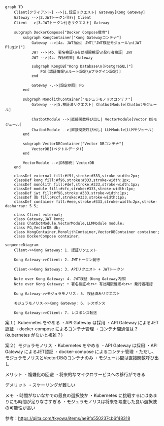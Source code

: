 ```mermaid
graph TD
    Client[クライアント] -->|1.認証リクエスト| Gateway[Kong Gateway]
    Gateway -->|2.JWTトークン発行| Client
    Client -->|3.JWTトークン付きリクエスト| Gateway
    
    subgraph DockerCompose["Docker Compose環境"]
        subgraph KongContainer["Kong Gatewayコンテナ"]
            Gateway -->|4a. JWT抽出| JWT["JWT検証モジュール\n(JWT Plugin)"]
            JWT -->|4b. 署名検証\n有効期限検証\n発行者検証| JWT
            JWT -->|4c. 検証結果| Gateway
            
            subgraph KongDB["Kong Database\n(PostgreSQL)"]
                PG[(認証情報\nルート設定\nプラグイン設定)]
            end
            
            Gateway -.->|設定参照| PG
        end
        
        subgraph MonolithContainer["モジュラモノリスコンテナ"]
            Gateway -->|5.検証済リクエスト| ChatbotModule[Chatbotモジュール]
            
            ChatbotModule -->|直接関数呼び出し| VectorModule[Vector DBモジュール]
            ChatbotModule -->|直接関数呼び出し| LLMModule[LLMモジュール]
        end
        
        subgraph VectorDBContainer["Vector DBコンテナ"]
            VectorDB[(ベクトルデータ)]
        end
        
        VectorModule -->|DB接続| VectorDB
    end
    
    classDef external fill:#f9f,stroke:#333,stroke-width:2px;
    classDef kong fill:#f96,stroke:#333,stroke-width:1px;
    classDef monolith fill:#def,stroke:#333,stroke-width:1px;
    classDef module fill:#cfc,stroke:#333,stroke-width:1px;
    classDef jwt fill:#f96,stroke:#333,stroke-width:1px;
    classDef db fill:#ccf,stroke:#333,stroke-width:1px;
    classDef container fill:#eee,stroke:#333,stroke-width:2px,stroke-dasharray: 5 5;
    
    class Client external;
    class Gateway,JWT kong;
    class ChatbotModule,VectorModule,LLMModule module;
    class PG,VectorDB db;
    class KongContainer,MonolithContainer,VectorDBContainer container;
    class DockerCompose container;
```

```mermaid
sequenceDiagram
    Client->>Kong Gateway: 1. 認証リクエスト
    
    Kong Gateway->>Client: 2. JWTトークン発行
    
    Client->>Kong Gateway: 3. APIリクエスト + JWTトークン
    
    Note over Kong Gateway: 4. JWT検証（Kong Gateway内部）
    Note over Kong Gateway: • 署名検証<br>• 有効期限確認<br>• 発行者確認
    
    Kong Gateway->>モジュラモノリス: 5. 検証済みリクエスト
    
    モジュラモノリス->>Kong Gateway: 6. レスポンス
    
    Kong Gateway->>Client: 7. レスポンス転送
```

案１）Kubernetes をやめる
・API Gateway は採用
・API Gateway によるJET認証
・docker-compose によるコンテナ管理
・コンテナ間通信は？(kubernetes がないと複雑？)

案２）モジュラモノリス
・Kubernetes をやめる
・API Gateway は採用
・API Gateway によるJET認証
・docker-compose によるコンテナ管理
・ただし、モジュラモノリスとVectorDBのコンテナのみ
・モジュール間は直接関数呼び出し

メリット
・複雑化の回避
・将来的なマイクロサービスへの移行ができる

デメリット
・スケーリングが難しい


メモ
・時間がないなかでの最良の選択肢か
・Kubernetes に挑戦するにはあまりにも時間が足りなさすぎる
・モジュラモノリスは将来を考慮した良い選択肢の可能性が高い


参考：https://qiita.com/tkyowa/items/ae9fa550237cb6f48318
